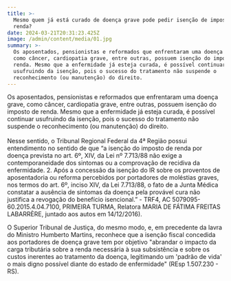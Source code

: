 ```yaml
---
title: >-
  Mesmo quem já está curado de doença grave pode pedir isenção de imposto de
  renda?
date: 2024-03-21T20:31:23.425Z
image: /admin/content/media/01.jpg
summary: >-
  Os aposentados, pensionistas e reformados que enfrentaram uma doença grave,
  como câncer, cardiopatia grave, entre outras, possuem isenção do imposto de
  renda. Mesmo que a enfermidade já esteja curada, é possível continuar
  usufruindo da isenção, pois o sucesso do tratamento não suspende o
  reconhecimento (ou manutenção) do direito.
---
```

Os aposentados, pensionistas e reformados que enfrentaram uma doença grave, como câncer, cardiopatia grave, entre outras, possuem isenção do imposto de renda. Mesmo que a enfermidade já esteja curada, é possível continuar usufruindo da isenção, pois o sucesso do tratamento não suspende o reconhecimento (ou manutenção) do direito.\
\
Nesse sentido, o Tribunal Regional Federal da 4ª Região possui entendimento no sentido de que “a isenção do imposto de renda por doença prevista no art. 6º, XIV, da Lei nº 7.713/88 não exige a contemporaneidade dos sintomas ou a comprovação de recidiva da enfermidade. 2. Após a concessão da isenção do IR sobre os proventos de aposentadoria ou reforma percebidos por portadores de moléstias graves, nos termos do art. 6º, inciso XIV, da Lei 7.713/88, o fato de a Junta Médica constatar a ausência de sintomas da doença pela provável cura não justifica a revogação do benefício isencional.” - TRF4, AC 5079095-60.2015.4.04.7100, PRIMEIRA TURMA, Relatora MARIA DE FÁTIMA FREITAS LABARRÈRE, juntado aos autos em 14/12/2016).

O Superior Tribunal de Justiça, do mesmo modo, e, em precedente da lavra do Ministro Humberto Martins, reconhece que a isenção fiscal concedida aos portadores de doença grave tem por objetivo "abrandar o impacto da carga tributária sobre a renda necessária à sua subsistência e sobre os custos inerentes ao tratamento da doença, legitimando um 'padrão de vida' o mais digno possível diante do estado de enfermidade" (REsp 1.507.230 - RS).
